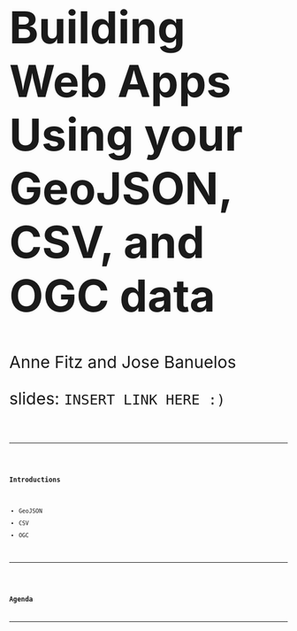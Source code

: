 <!-- .slide: data-background="../reveal.js/img/bg-1.png" -->
<!-- .slide: class="title" -->
</br></br>
<h1 style="text-align: left; font-size: 80px;">Building Web Apps Using your GeoJSON, CSV, and OGC data</h1>
<p style="text-align: left; font-size: 30px;">Anne Fitz and Jose Banuelos</p>
<p style="text-align: left; font-size: 30px;">slides: <a><code>INSERT LINK HERE :) <code></a></p>

----
<!-- .slide: data-background="../reveal.js/img/bg-4.png" -->
### Introductions

- GeoJSON
- CSV
- OGC

----
<!-- .slide: data-background="../reveal.js/img/bg-3.png" -->
### Agenda

----
<!-- .slide: data-background="../reveal.js/img/bg-5.png" -->